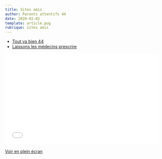 ```yaml
---
title: Sites amis
author: Parents attentifs 44
date: 2020-02-02
template: article.pug
rubrique: sites amis
---
```


* [Tout va bien 44](https://www.toutvabien44.org/)
* [Laissons les médecins prescrire](https://stopcovid19.today)


<iframe width="100%" height="300px" frameborder="0" allowfullscreen src="//umap.openstreetmap.fr/fr/map/collectifs-de-parents-loire-atlantique_591412?scaleControl=false&miniMap=false&scrollWheelZoom=false&zoomControl=true&allowEdit=false&moreControl=true&searchControl=null&tilelayersControl=null&embedControl=null&datalayersControl=true&onLoadPanel=undefined&captionBar=false"></iframe><p><a href="//umap.openstreetmap.fr/fr/map/collectifs-de-parents-loire-atlantique_591412">Voir en plein écran</a></p>